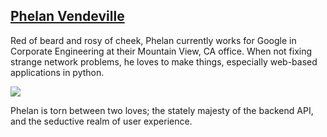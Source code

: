 
<div id="bio">
	<h2><a href="https://github.com/the-hobbes">Phelan Vendeville</a></h2>
	<p>
		Red of beard and rosy of cheek, Phelan currently works for Google in Corporate Engineering at their Mountain View, CA office. When not fixing strange network problems, he loves to make things, especially web-based applications in python.
	</p>
	<img src="http://www.gravatar.com/avatar/0917fad19642bf07359207859bffcadc.png?s=250">
	<p>
		Phelan is torn between two loves; the stately majesty of the backend API, and the seductive realm of user experience.
	</p>
</div>